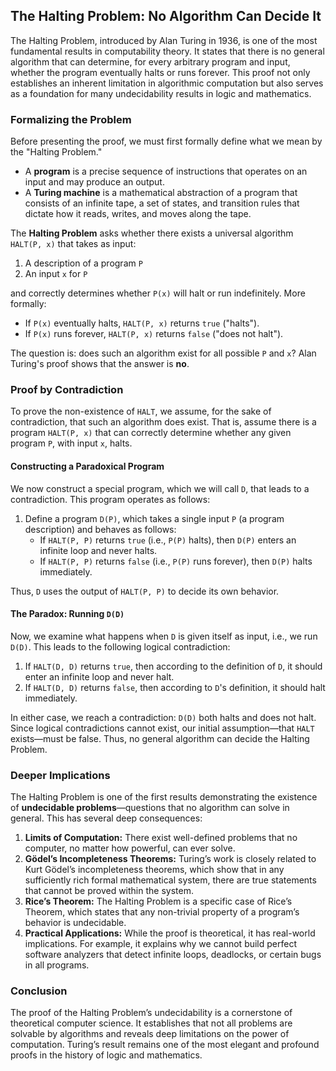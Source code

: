 ## The Halting Problem: No Algorithm Can Decide It

The Halting Problem, introduced by Alan Turing in 1936, is one of the most fundamental results in computability theory. It states that there is no general algorithm that can determine, for every arbitrary program and input, whether the program eventually halts or runs forever. This proof not only establishes an inherent limitation in algorithmic computation but also serves as a foundation for many undecidability results in logic and mathematics.

### Formalizing the Problem

Before presenting the proof, we must first formally define what we mean by the "Halting Problem."

- A **program** is a precise sequence of instructions that operates on an input and may produce an output.
- A **Turing machine** is a mathematical abstraction of a program that consists of an infinite tape, a set of states, and transition rules that dictate how it reads, writes, and moves along the tape.

The **Halting Problem** asks whether there exists a universal algorithm `HALT(P, x)` that takes as input:
1. A description of a program `P`
2. An input `x` for `P`

and correctly determines whether `P(x)` will halt or run indefinitely. More formally:

- If `P(x)` eventually halts, `HALT(P, x)` returns `true` ("halts").
- If `P(x)` runs forever, `HALT(P, x)` returns `false` ("does not halt").

The question is: does such an algorithm exist for all possible `P` and `x`? Alan Turing's proof shows that the answer is **no**.

### Proof by Contradiction

To prove the non-existence of `HALT`, we assume, for the sake of contradiction, that such an algorithm does exist. That is, assume there is a program `HALT(P, x)` that can correctly determine whether any given program `P`, with input `x`, halts.

#### Constructing a Paradoxical Program

We now construct a special program, which we will call `D`, that leads to a contradiction. This program operates as follows:

1. Define a program `D(P)`, which takes a single input `P` (a program description) and behaves as follows:
    - If `HALT(P, P)` returns `true` (i.e., `P(P)` halts), then `D(P)` enters an infinite loop and never halts.
    - If `HALT(P, P)` returns `false` (i.e., `P(P)` runs forever), then `D(P)` halts immediately.

Thus, `D` uses the output of `HALT(P, P)` to decide its own behavior.

#### The Paradox: Running `D(D)`

Now, we examine what happens when `D` is given itself as input, i.e., we run `D(D)`. This leads to the following logical contradiction:

1. If `HALT(D, D)` returns `true`, then according to the definition of `D`, it should enter an infinite loop and never halt.
2. If `HALT(D, D)` returns `false`, then according to `D`'s definition, it should halt immediately.

In either case, we reach a contradiction: `D(D)` both halts and does not halt. Since logical contradictions cannot exist, our initial assumption—that `HALT` exists—must be false. Thus, no general algorithm can decide the Halting Problem.

### Deeper Implications

The Halting Problem is one of the first results demonstrating the existence of **undecidable problems**—questions that no algorithm can solve in general. This has several deep consequences:

1. **Limits of Computation:** There exist well-defined problems that no computer, no matter how powerful, can ever solve.
2. **Gödel’s Incompleteness Theorems:** Turing’s work is closely related to Kurt Gödel’s incompleteness theorems, which show that in any sufficiently rich formal mathematical system, there are true statements that cannot be proved within the system.
3. **Rice’s Theorem:** The Halting Problem is a specific case of Rice’s Theorem, which states that any non-trivial property of a program’s behavior is undecidable.
4. **Practical Applications:** While the proof is theoretical, it has real-world implications. For example, it explains why we cannot build perfect software analyzers that detect infinite loops, deadlocks, or certain bugs in all programs.

### Conclusion

The proof of the Halting Problem’s undecidability is a cornerstone of theoretical computer science. It establishes that not all problems are solvable by algorithms and reveals deep limitations on the power of computation. Turing’s result remains one of the most elegant and profound proofs in the history of logic and mathematics.

